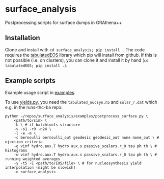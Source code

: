 # surface_analysis
Postprocessing scripts for surface dumps in GRAthena++

## Installation
Clone and install with `cd surface_analysis; pip install .`
The code requires the [tabulatedEOS](https://github.com/max-jacobi/tabulatedEOS) library which pip will install from github.
If this is not possible (i.e. on clusters), you can clone it and install it by hand (`cd tabulatedEOS; pip install .`).

## Example scripts
Example usage script in [examples](examples/postprocess_surface.py).

To use [yields.py](examples/yields.py), you need the `tabulated_nucsyn.h5` and `solar_r.dat` which e.g. in the runs-thc-ba repo.

``` shell
python ~/repos/surface_analysis/examples/postprocess_surface.py \
    <path/to/sim> \
    -b \ # if batchtools structure
    -v -s1 -r0 -n24 \
    -l -e -m \
    -c bernoulli bernoulli_out geodesic geodesic_out none none_out \ # ejection criteria
    -g vinf hydro.aux.T hydro.aux.s passive_scalars.r_0 tau ph th \ # histograms
    -w vinf hydro.aux.T hydro.aux.s passive_scalars.r_0 tau ph th \ # running weighted averages
    -y -t5 -E <path/to/EOS/file> \ # for nucleosynthesis yield interpolation (might be slowish)
    -o surface_analysis
```
